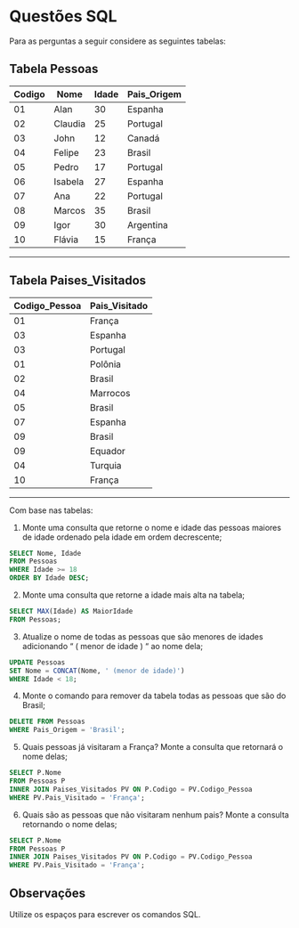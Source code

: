 # Questões SQL

Para as perguntas a seguir considere as seguintes tabelas:

## Tabela Pessoas
| Codigo | Nome    | Idade | Pais_Origem |
|--------|---------|-------|-------------|
| 01     | Alan    | 30    | Espanha     |
| 02     | Claudia | 25    | Portugal    |
| 03     | John    | 12    | Canadá      |
| 04     | Felipe  | 23    | Brasil      |
| 05     | Pedro   | 17    | Portugal    |
| 06     | Isabela | 27    | Espanha     |
| 07     | Ana     | 22    | Portugal    |
| 08     | Marcos  | 35    | Brasil      |
| 09     | Igor    | 30    | Argentina   |
| 10     | Flávia  | 15    | França      |

---

## Tabela Paises_Visitados

| Codigo_Pessoa | Pais_Visitado |
|---------------|---------------|
| 01            | França        |
| 03            | Espanha       |
| 03            | Portugal      |
| 01            | Polônia       |
| 02            | Brasil        |
| 04            | Marrocos      |
| 05            | Brasil        |
| 07            | Espanha       |
| 09            | Brasil        |
| 09            | Equador       |
| 04            | Turquia       |
| 10            | França        |

---

Com base nas tabelas:

1. Monte uma consulta que retorne o nome e idade das pessoas maiores de idade ordenado pela idade em ordem decrescente;
```SQL
SELECT Nome, Idade
FROM Pessoas
WHERE Idade >= 18
ORDER BY Idade DESC;


```
2. Monte uma consulta que retorne a idade mais alta na tabela;
```SQL
SELECT MAX(Idade) AS MaiorIdade
FROM Pessoas;

```
3. Atualize o nome de todas as pessoas que são menores de idades adicionando “ ( menor de idade ) “ ao nome dela;
```SQL
UPDATE Pessoas
SET Nome = CONCAT(Nome, ' (menor de idade)')
WHERE Idade < 18;


```
4. Monte o comando para remover da tabela todas as pessoas que são do Brasil;
```SQL
DELETE FROM Pessoas
WHERE Pais_Origem = 'Brasil';


```
5. Quais pessoas já visitaram a França? Monte a consulta que retornará o nome delas;
```SQL
SELECT P.Nome
FROM Pessoas P
INNER JOIN Paises_Visitados PV ON P.Codigo = PV.Codigo_Pessoa
WHERE PV.Pais_Visitado = 'França';

```
6. Quais são as pessoas que não visitaram nenhum pais? Monte a consulta retornando o nome delas;
```SQL
SELECT P.Nome
FROM Pessoas P
INNER JOIN Paises_Visitados PV ON P.Codigo = PV.Codigo_Pessoa
WHERE PV.Pais_Visitado = 'França';

```


## Observações
Utilize os espaços para escrever os comandos SQL.